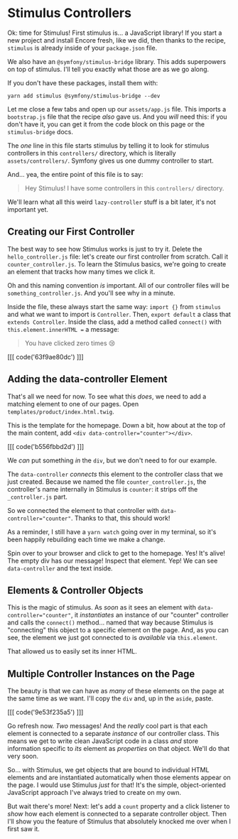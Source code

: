 # Stimulus Controllers

Ok: time for Stimulus! First stimulus is... a JavaScript library! If you start
a new project and install Encore fresh, like we did, then thanks to the recipe,
`stimulus` is already inside of your `package.json` file.

We also have an `@symfony/stimulus-bridge` library. This adds superpowers on top
of stimulus. I'll tell you exactly what those are as we go along.

If you don't have these packages, install them with:

```terminal
yarn add stimulus @symfony/stimulus-bridge --dev
```

Let me close a few tabs and open up our `assets/app.js` file. This imports
a `bootstrap.js` file that the recipe *also* gave us. And you *will* need this:
if you don't have it, you can get it from the code block on this page or the
`stimulus-bridge` docs.

The *one* line in this file starts stimulus by telling it to look for stimulus
controllers in this `controllers/` directory, which is literally `assets/controllers/`.
Symfony gives us one dummy controller to start.

And... yea, the entire point of this file is to say:

> Hey Stimulus! I have some controllers in this `controllers/` directory.

We'll learn what all this weird `lazy-controller` stuff is a bit later, it's not
important yet.

## Creating our First Controller

The best way to see how Stimulus works is just to try it. Delete the
`hello_controller.js` file: let's create our first controller from scratch. Call
it `counter_controller.js`. To learn the Stimulus basics, we're going to create
an element that tracks how many times we click it.

Oh and this naming convention *is* important. All of our controller files will
be `something_controller.js`. And you'll see why in a minute.

Inside the file, these always start the same way: `import {}` from `stimulus`
and what we want to import is `Controller`. Then, `export default` a class
that `extends Controller`. Inside the class, add a method called `connect()`
with `this.element.innerHTML =` a message:

> You have clicked zero times 😢

[[[ code('63f9ae80dc') ]]]

## Adding the data-controller Element

That's all we need for now. To see what this *does*, we need to add a
matching element to one of our pages. Open `templates/product/index.html.twig`.

This is the template for the homepage. Down a bit, how about at the top of the
main content, add `<div data-controller="counter"></div>`.

[[[ code('b556fbbd2d') ]]]

We *can* put something *in* the `div`, but we don't need to for our example.

The `data-controller` *connects* this element to the controller class that we
just created. Because we named the file `counter_controller.js`, the controller's
name internally in Stimulus is `counter`: it strips off the `_controller.js` part.

So we connected the element to that controller with `data-controller="counter"`.
Thanks to that, this should work!

As a reminder, I still have a `yarn watch` going over in my terminal, so it's
been happily rebuilding each time we make a change.

Spin over to your browser and click to get to the homepage. Yes! It's alive!
The empty div has our message! Inspect that element. Yep! We can see
`data-controller` and the text inside.

## Elements & Controller Objects

This is the magic of stimulus. As *soon* as it sees an element with
`data-controller="counter"`, it *instantiates* an instance of our "counter"
controller and calls the `connect()` method... named that way because Stimulus is
"connecting" this object to a specific element on the page. And, as you can see,
the element we just got connected to is *available* via `this.element`.

That allowed us to easily set its inner HTML.

## Multiple Controller Instances on the Page

The beauty is that we can have as *many* of these elements on the page at the
same time as we want. I'll copy the `div` and, up in the `aside`, paste.

[[[ code('9e53f235a5') ]]]

Go refresh now. *Two* messages! And the *really* cool part is that each element
is connected to a separate *instance* of our controller class. This means we
get to write clean JavaScript code in a class *and* store information specific to
*its* element as *properties* on that object. We'll do that very soon.

So... with Stimulus, we get objects that are bound to individual HTML elements
and are instantiated automatically when those elements appear on the page. I would
use Stimulus *just* for that! It's the simple, object-oriented JavaScript approach
I've always tried to create on my own.

But wait there's more! Next: let's add a `count` property and a click listener
to *show* how each element is connected to a separate controller object. Then I'll
show you the feature of Stimulus that absolutely knocked me over when I first saw
it.
